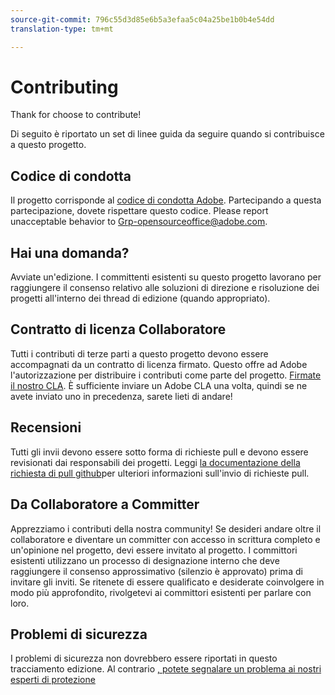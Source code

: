 ```yaml
---
source-git-commit: 796c55d3d85e6b5a3efaa5c04a25be1b0b4e54dd
translation-type: tm+mt

---
```

# Contributing

Thank for choose to contribute!

Di seguito è riportato un set di linee guida da seguire quando si contribuisce a questo progetto.

## Codice di condotta

Il progetto corrisponde al [codice di condotta Adobe](code-of-conduct.md). Partecipando a questa partecipazione, dovete rispettare questo codice. Please report unacceptable behavior to
[Grp-opensourceoffice@adobe.com](mailto:Grp-opensourceoffice@adobe.com).

## Hai una domanda?

Avviate un'edizione. I committenti esistenti su questo progetto lavorano per raggiungere
il consenso relativo alle soluzioni di direzione e risoluzione dei progetti all'interno dei thread
di edizione (quando appropriato).

## Contratto di licenza Collaboratore

Tutti i contributi di terze parti a questo progetto devono essere accompagnati da un contratto di licenza firmato. Questo offre ad Adobe l'autorizzazione per distribuire i contributi
come parte del progetto. [Firmate il nostro CLA](http://opensource.adobe.com/cla.html). È sufficiente inviare un Adobe CLA una volta, quindi se ne avete inviato uno in precedenza, sarete lieti di andare!

## Recensioni

Tutti gli invii devono essere sotto forma di richieste pull e devono essere revisionati dai responsabili dei progetti. Leggi [la documentazione
della richiesta di pull github](https://help.github.com/articles/about-pull-requests/)per ulteriori informazioni sull'invio di richieste pull.

<!--
Lastly, please follow the [pull request template](PULL_REQUEST_TEMPLATE.md) when
submitting a pull request!
-->

## Da Collaboratore a Committer

Apprezziamo i contributi della nostra community! Se desideri andare oltre il collaboratore
e diventare un committer con accesso in scrittura completo e un'opinione nel progetto, devi essere invitato al progetto. I committori esistenti utilizzano un processo di designazione
interno che deve raggiungere il consenso approssimativo (silenzio è approvato) prima di invitare gli inviti. Se ritenete di essere qualificato e desiderate coinvolgere in modo più approfondito,
rivolgetevi ai committori esistenti per parlare con loro.

## Problemi di sicurezza

I problemi di sicurezza non dovrebbero essere riportati in questo tracciamento edizione. Al contrario [, potete segnalare un problema ai nostri esperti di protezione](https://helpx.adobe.com/security/alertus.html)
